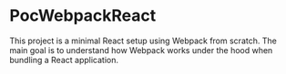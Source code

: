 # PocWebpackReact

This project is a minimal React setup using Webpack from scratch. The main goal is to understand how Webpack works under the hood when bundling a React application.

